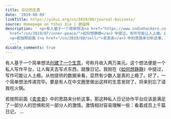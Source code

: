 ```yaml
---
title: 日记的生意
date: '2019-08-09'
linkTitle: https://yihui.org/cn/2019/08/journal-business/
source: Homepage on Yihui Xie | 谢益辉
description: ' <p>有人基于一个简单想法<a href="https://www.indiehackers.com/interview/063525ef84">创建了一个生意</a>，号称月收入两万美元。这个想法便是一个私人写作平台，让人每天去写点东西，就像日记。我刚在《<a
  href="/cn/2019/07/inner-peace/">如何想静静</a>》中提过，写作可能让人上瘾。从他提供的数据来看，显然有少数人是真的上瘾了。好了，一个简单想法传递完毕。要是有人在中文圈里做出这样的生意发财了，将来别忘了请我吃火锅。</p>
  <p>若按照前面《<a href="/cn/2019/08/sell/">卖卖卖</a>》中的思路来分析这事，那这种私人日记协作平台应该是满足了一部分人的恐惧和另一部分人的激情。激情相对容易理解一些：看着成百上千篇日记，
  ...'
disable_comments: true
---
```

 <p>有人基于一个简单想法<a href="https://www.indiehackers.com/interview/063525ef84">创建了一个生意</a>，号称月收入两万美元。这个想法便是一个私人写作平台，让人每天去写点东西，就像日记。我刚在《<a href="/cn/2019/07/inner-peace/">如何想静静</a>》中提过，写作可能让人上瘾。从他提供的数据来看，显然有少数人是真的上瘾了。好了，一个简单想法传递完毕。要是有人在中文圈里做出这样的生意发财了，将来别忘了请我吃火锅。</p> <p>若按照前面《<a href="/cn/2019/08/sell/">卖卖卖</a>》中的思路来分析这事，那这种私人日记协作平台应该是满足了一部分人的恐惧和另一部分人的激情。激情相对容易理解一些：看着成百上千篇日记， ...